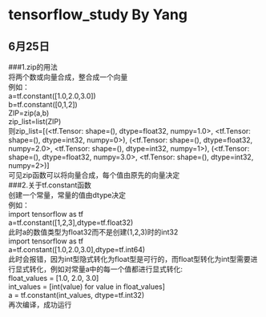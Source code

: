 # tensorflow_study By Yang
## 6月25日
###1.zip的用法  
将两个数或向量合成，整合成一个向量  
例如：  
a=tf.constant([1.0,2.0,3.0])  
b=tf.constant([0,1,2])  
ZIP=zip(a,b)  
zip_list=list(ZIP)  
则zip_list=[(<tf.Tensor: shape=(), dtype=float32, numpy=1.0>, <tf.Tensor: shape=(), dtype=int32, numpy=0>), (<tf.Tensor: shape=(), dtype=float32, numpy=2.0>, <tf.Tensor: shape=(), dtype=int32, numpy=1>), (<tf.Tensor: shape=(), dtype=float32, numpy=3.0>, <tf.Tensor: shape=(), dtype=int32, numpy=2>)]  
可见zip函数可以将向量合成，每个值由原先的向量决定  
###2.关于tf.constant函数  
创建一个常量，常量的值由dtype决定  
例如：  
import tensorflow as tf  
a=tf.constant([1,2,3],dtype=tf.float32)  
此时a的数值类型为float32而不是创建(1,2,3)时的int32  
import tensorflow as tf  
a=tf.constant([1.0,2.0,3.0],dtype=tf.int64)  
此时会报错，因为int型隐式转化为float型是可行的，而float型转化为int型需要进行显式转化，例如对常量a中的每一个值都进行显式转化:  
float_values = [1.0, 2.0, 3.0]  
int_values = [int(value) for value in float_values]  
a = tf.constant(int_values, dtype=tf.int32)  
再次编译，成功运行  

